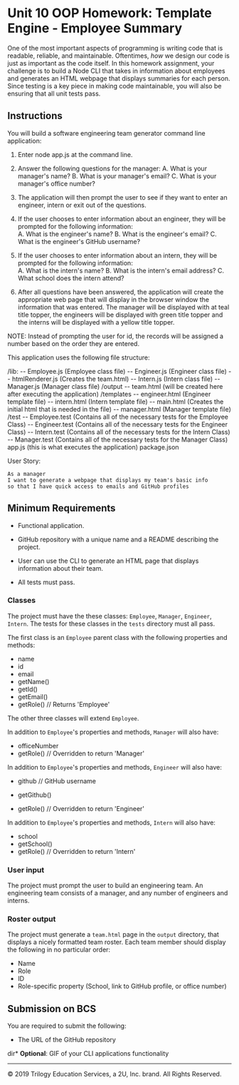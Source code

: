 # Unit 10 OOP Homework: Template Engine - Employee Summary

One of the most important aspects of programming is writing code that is readable, reliable, and maintainable. Oftentimes, *how* we design our code is just as important as the code itself. In this homework assignment, your challenge is to build a Node CLI that takes in information about employees and generates an HTML webpage that displays summaries for each person. Since testing is a key piece in making code maintainable, you will also be ensuring that all unit tests pass.

## Instructions

You will build a software engineering team generator command line application: 
1.  Enter node app.js at the command line.  
2.  Answer the following questions for the manager: 
    A.  What is your manager's name?
    B.  What is your manager's email?
    C.  What is your manager's office number?  
    
3.  The application will then prompt the user to see if they want to enter an engineer, intern or exit out of the questions.  
4.  If the user chooses to enter information about an engineer, they will be prompted for the following information:  
    A.  What is the engineer's name?
    B.  What is the engineer's email?
    C.  What is the engineer's GitHub username?
5.  If the user chooses to enter information about an intern, they will be prompted for the following information:  
    A.  What is the intern's name?
    B.  What is the intern's email address?
    C.  What school does the intern attend?
6.  After all questions have been answered, the application will create the appropriate web page that will display in the browser window the information that was entered.  The manager will be displayed with at teal title topper, the engineers will be displayed with green title topper and the interns will be displayed with a yellow title topper.  

NOTE:  Instead of prompting the user for id, the records will be assigned a number based on the order they are entered.

This application uses the following file structure:  

/lib:
    -- Employee.js (Employee class file)
    -- Engineer.js (Engineer class file)
    -- htmlRenderer.js (Creates the team.html)
    -- Intern.js (Intern class file)
    -- Manager.js (Manager class file)
/output
    -- team.html (will be created here after executing the application)
/templates
    -- engineer.html (Engineer template file)
    -- intern.html (Intern template file)
    -- main.html (Creates the initial html that is needed in the file)
    -- manager.html (Manager template file)
/test
    -- Employee.test (Contains all of the necessary tests for the Employee Class)
    -- Engineer.test (Contains all of the necessary tests for the Engineer Class)
    -- Intern.test (Contains all of the necessary tests for the Intern Class)
    -- Manager.test (Contains all of the necessary tests for the Manager Class)
app.js (this is what executes the application)
package.json

User Story: 
```
As a manager
I want to generate a webpage that displays my team's basic info
so that I have quick access to emails and GitHub profiles
```
## Minimum Requirements

* Functional application.

* GitHub repository with a unique name and a README describing the project.

* User can use the CLI to generate an HTML page that displays information about their team.

* All tests must pass.

### Classes
The project must have the these classes: `Employee`, `Manager`, `Engineer`,
`Intern`. The tests for these classes in the `tests` directory must all pass.

The first class is an `Employee` parent class with the following properties and
methods:

  * name
  * id
  * email
  * getName()
  * getId()
  * getEmail()
  * getRole() // Returns 'Employee'

The other three classes will extend `Employee`. 

In addition to `Employee`'s properties and methods, `Manager` will also have:

  * officeNumber
  * getRole() // Overridden to return 'Manager'

In addition to `Employee`'s properties and methods, `Engineer` will also have:

  * github  // GitHub username
  * getGithub()

  * getRole() // Overridden to return 'Engineer'

In addition to `Employee`'s properties and methods, `Intern` will also have:

  * school 
  * getSchool()
  * getRole() // Overridden to return 'Intern'

### User input

The project must prompt the user to build an engineering team. An engineering
team consists of a manager, and any number of engineers and interns.

### Roster output

The project must generate a `team.html` page in the `output` directory, that displays a nicely formatted team roster. Each team member should display the following in no particular order:

  * Name
  * Role
  * ID
  * Role-specific property (School, link to GitHub profile, or office number)

## Submission on BCS

You are required to submit the following:

* The URL of the GitHub repository

dir* **Optional**: GIF of your CLI applications functionality

- - -
© 2019 Trilogy Education Services, a 2U, Inc. brand. All Rights Reserved.
